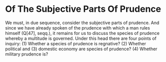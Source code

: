 # Of The Subjective Parts Of Prudence

We must, in due sequence, consider the subjective parts of prudence. And since we have already spoken of the prudence with which a man rules himself (Q[47], seqq.), it remains for us to discuss the species of prudence whereby a multitude is governed. Under this head there are four points of inquiry:
(1) Whether a species of prudence is regnative?
(2) Whether political and (3) domestic economy are species of prudence?
(4) Whether military prudence is?